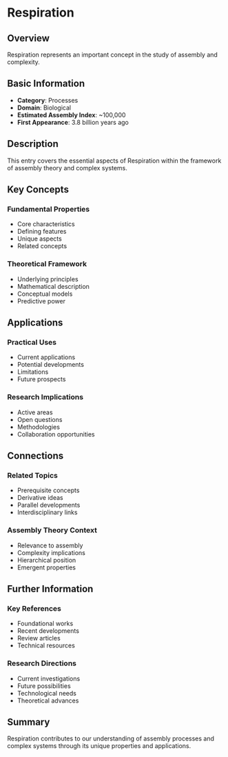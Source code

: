 # Respiration

## Overview

Respiration represents an important concept in the study of assembly and complexity.

## Basic Information

- **Category**: Processes
- **Domain**: Biological
- **Estimated Assembly Index**: ~100,000
- **First Appearance**: 3.8 billion years ago

## Description

This entry covers the essential aspects of Respiration within the framework of assembly theory and complex systems.

## Key Concepts

### Fundamental Properties
- Core characteristics
- Defining features
- Unique aspects
- Related concepts

### Theoretical Framework
- Underlying principles
- Mathematical description
- Conceptual models
- Predictive power

## Applications

### Practical Uses
- Current applications
- Potential developments
- Limitations
- Future prospects

### Research Implications
- Active areas
- Open questions
- Methodologies
- Collaboration opportunities

## Connections

### Related Topics
- Prerequisite concepts
- Derivative ideas
- Parallel developments
- Interdisciplinary links

### Assembly Theory Context
- Relevance to assembly
- Complexity implications
- Hierarchical position
- Emergent properties

## Further Information

### Key References
- Foundational works
- Recent developments
- Review articles
- Technical resources

### Research Directions
- Current investigations
- Future possibilities
- Technological needs
- Theoretical advances

## Summary

Respiration contributes to our understanding of assembly processes and complex systems through its unique properties and applications.
